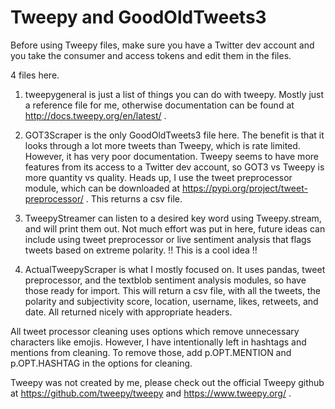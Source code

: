 # Tweepy and GoodOldTweets3

Before using Tweepy files, make sure you have a Twitter dev account and you take the consumer and access tokens and edit them in the files. 

4 files here. 

1. tweepygeneral is just a list of things you can do with tweepy. Mostly just a reference file for me, otherwise documentation can be found at http://docs.tweepy.org/en/latest/ . 

2. GOT3Scraper is the only GoodOldTweets3 file here. The benefit is that it looks through a lot more tweets than Tweepy, which is rate limited. However, it has very poor documentation. 
Tweepy seems to have more features from its access to a Twitter dev account, so GOT3 vs Tweepy is more quantity vs quality. Heads up, I use the tweet preprocessor module, which can be
downloaded at https://pypi.org/project/tweet-preprocessor/ . This returns a csv file. 

3. TweepyStreamer can listen to a desired key word using Tweepy.stream, and will print them out. Not much effort was put in here, future ideas can include using tweet preprocessor or live
sentiment analysis that flags tweets based on extreme polarity. !! This is a cool idea !!

4. ActualTweepyScraper is what I mostly focused on. It uses pandas, tweet preprocessor, and the textblob sentiment analysis modules, so have those ready for import. This will return a 
csv file, with all the tweets, the polarity and subjectivity score, location, username, likes, retweets, and date. All returned nicely with appropriate headers. 

All tweet processor cleaning uses options which remove unnecessary characters like emojis. However, I have intentionally left in hashtags and mentions from cleaning. To remove those, 
add p.OPT.MENTION and p.OPT.HASHTAG in the options for cleaning. 

Tweepy was not created by me, please check out the official Tweepy github at https://github.com/tweepy/tweepy and https://www.tweepy.org/ . 
